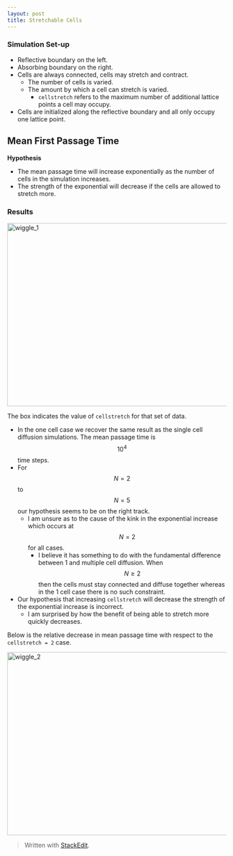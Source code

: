 ```yaml
---
layout: post 
title: Stretchable Cells
---
```


### Simulation Set-up

 - Reflective boundary on the left.
 - Absorbing boundary on the right.
 - Cells are always connected, cells may stretch and contract.
	 - The number of cells is varied.
	 - The amount by which a cell can stretch is varied.
		 - `cellstretch` refers to the maximum number of additional lattice points a cell may occupy.
 - Cells are initialized along the reflective boundary and all only occupy one lattice point.

## Mean First Passage Time

**Hypothesis** 

 - The mean passage time will increase exponentially as the number of cells in the simulation increases.
 - The strength of the exponential will decrease if the cells are allowed to stretch more.

### Results

<a href="https://www.flickr.com/photos/130911384@N02/16406698937" title="wiggle_1 by Julien Varennes, on Flickr"><img src="https://farm9.staticflickr.com/8623/16406698937_9448deeb07_o.png" width="560" height="420" alt="wiggle_1"></a>

The box indicates the value of `cellstretch` for that set of data.

 - In the one cell case we recover the same result as the single cell diffusion simulations. The mean passage time is $$10^4$$ time steps.
 - For $$N=2$$ to $$N=5$$ our hypothesis seems to be on the right track.
	 - I am unsure as to the cause of the kink in the exponential increase which occurs at $$N=2$$ for all cases.
		 - I believe it has something to do with the fundamental difference between 1 and multiple cell diffusion. When $$N\geq2$$ then the cells must stay connected and diffuse together whereas in the 1 cell case there is no such constraint.
 - Our hypothesis that increasing `cellstretch` will decrease the strength of the exponential increase is incorrect.
	 - I am surprised by how the benefit of being able to stretch more quickly decreases.

Below is the relative decrease in mean passage time with respect to the `cellstretch = 2` case.

<a href="https://www.flickr.com/photos/130911384@N02/15996377073" title="wiggle_2 by Julien Varennes, on Flickr"><img src="https://farm9.staticflickr.com/8673/15996377073_89e7bf502d_o.png" width="560" height="420" alt="wiggle_2"></a>

> Written with [StackEdit](https://stackedit.io/).
